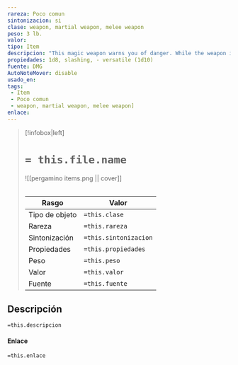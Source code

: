 ```yaml
---
rareza: Poco comun
sintonizacion: si
clase: weapon, martial weapon, melee weapon
peso: 3 lb.
valor: 
tipo: Item
descripcion: "This magic weapon warns you of danger. While the weapon is on your person, you have advantage on initiative rolls. In addition, you and any of your companions within 30 feet of you can&#x27;t be surprised, except when incapacitated by something other than nonmagical sleep. The weapon magically awakens you and your companions within range if any of you are sleeping naturally when combat begins. Versatile. This weapon can be used with one or two hands. A damage value in parentheses appears with the property—the damage when the weapon is used with two hands to make a melee attack."
propiedades: 1d8, slashing, - versatile (1d10)
fuente: DMG
AutoNoteMover: disable
usado_en:  
tags: 
 - Item
 - Poco comun
 - weapon, martial weapon, melee weapon]
enlace: 
---
```


> [!infobox|left]
>  # `= this.file.name`
> ![[pergamino items.png || cover]]
> ######   
> |Rasgo | Valor |
> | --- | --- |
> | Tipo de objeto| `=this.clase`|
>  | Rareza| `=this.rareza`|
> | Sintonización | `=this.sintonizacion` |
> | Propiedades | `=this.propiedades` |
>  | Peso | `=this.peso` |
> | Valor | `=this.valor` |
> | Fuente | `=this.fuente` |


## Descripción
`=this.descripcion`

#### Enlace
`=this.enlace`